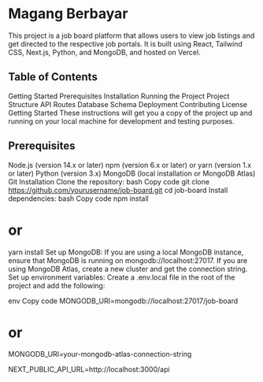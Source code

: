 # Magang Berbayar
This project is a job board platform that allows users to view job listings and get directed to the respective job portals. It is built using React, Tailwind CSS, Next.js, Python, and MongoDB, and hosted on Vercel.

## Table of Contents
Getting Started
Prerequisites
Installation
Running the Project
Project Structure
API Routes
Database Schema
Deployment
Contributing
License
Getting Started
These instructions will get you a copy of the project up and running on your local machine for development and testing purposes.

## Prerequisites
Node.js (version 14.x or later)
npm (version 6.x or later) or yarn (version 1.x or later)
Python (version 3.x)
MongoDB (local installation or MongoDB Atlas)
Git
Installation
Clone the repository:
bash
Copy code
git clone https://github.com/yourusername/job-board.git
cd job-board
Install dependencies:
bash
Copy code
npm install
# or
yarn install
Set up MongoDB:
If you are using a local MongoDB instance, ensure that MongoDB is running on mongodb://localhost:27017.
If you are using MongoDB Atlas, create a new cluster and get the connection string.
Set up environment variables:
Create a .env.local file in the root of the project and add the following:

env
Copy code
MONGODB_URI=mongodb://localhost:27017/job-board
# or
MONGODB_URI=your-mongodb-atlas-connection-string

NEXT_PUBLIC_API_URL=http://localhost:3000/api
